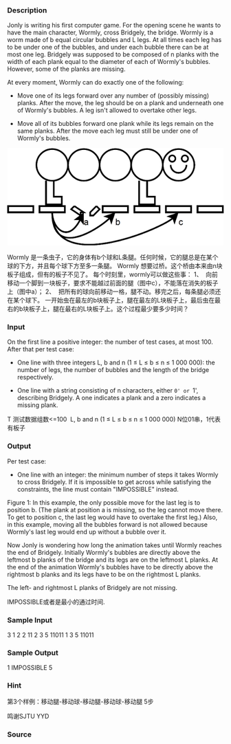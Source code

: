 
### Description
Jonly is writing his first computer game. For the opening scene he wants to have the main character, Wormly, cross Bridgely, the bridge. Wormly is a worm made of b equal circular bubbles and L legs. At all times each leg has to be under one of the bubbles, and under each bubble there can be at most one leg. Bridgely was supposed to be composed of n planks with the width of each plank equal to the diameter of each of Wormly's bubbles. However, some of the planks are missing.
<!-- -->
At every moment, Wormly can do exactly one of the following:

- Move one of its legs forward over any number of (possibly missing) planks. After the move, the leg should be on a plank and underneath one of Wormly's bubbles. A leg isn't allowed to overtake other legs.
    <!-- -->

- Move all of its bubbles forward one plank while its legs remain on the same planks. After the move each leg must still be under one of Wormly's bubbles.
    <!-- -->


<!-- -->
<!-- -->
![](/images/2268_0.png)

Wormly 是一条虫子，它的身体有b个球和L条腿。任何时候，它的腿总是在某个球的下方，并且每个球下方至多一条腿。
Wormly 想要过桥。这个桥由本来由n块板子组成，但有的板子不见了。
每个时刻里，wormly可以做这些事：
1、  向前移动一个脚到一块板子，要求不能越过前面的腿（图中c），不能落在消失的板子上（图中a）；
2、  把所有的球向前移动一格，腿不动。移完之后，每条腿必须还在某个球下。
一开始虫在最左的b块板子上，腿在最左的L块板子上，最后虫在最右的b块板子上，腿在最右的L块板子上。这个过程最少要多少时间？
### Input
On the first line a positive integer: the number of test cases, at most 100. After that per test case:
<!-- -->

- One line with three integers L, b and n (1 ≤ L ≤ b ≤ n ≤ 1 000 000): the number of legs, the number of bubbles and the length of the bridge respectively.
    <!-- -->

- One line with a string consisting of n characters, either `0' or `1', describing Bridgely. A one indicates a plank and a zero indicates a missing plank.
    <!-- -->


<!-- -->
T 测试数据组数<=100
 L, b and n (1 ≤ L ≤ b ≤ n ≤ 1 000 000)
N位01串，1代表有板子

### Output
Per test case:

- One line with an integer: the minimum number of steps it takes Wormly to cross Bridgely. If it is impossible to get across while satisfying the constraints, the line must contain "IMPOSSIBLE" instead.

Figure 1: In this example, the only possible move for the last leg is to position b. (The plank at position a is missing, so the leg cannot move there. To get to position c, the last leg would have to overtake the first leg.) Also, in this example, moving all the bubbles forward is not allowed because Wormly's last leg would end up without a bubble over it. 
<!-- -->
Now Jonly is wondering how long the animation takes until Wormly reaches the end of Bridgely. Initially Wormly's bubbles are directly above the leftmost b planks of the bridge and its legs are on the leftmost L planks. At the end of the animation Wormly's bubbles have to be directly above the rightmost b planks and its legs have to be on the rightmost L planks.
<!-- -->
The left- and rightmost L planks of Bridgely are not missing.
<!-- -->
IMPOSSIBLE或者是最小的通过时间.
### Sample Input
3
1 2 2
11
2 3 5
11011
1 3 5
11011

### Sample Output
1
IMPOSSIBLE
5

### Hint
第3个样例：移动腿-移动球-移动腿-移动球-移动腿 5步

鸣谢SJTU YYD
### Source
